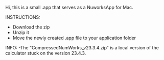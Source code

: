 Hi, this is a small .app that serves as a NuworksApp for Mac. 


INSTRUCTIONS:
- Download the zip
- Unzip it
- Move the newly created .app file to your application folder

INFO:
-The "CompressedNumWorks_v23.3.4.zip" is a local version of the calculator stuck on the version 23.4.3.